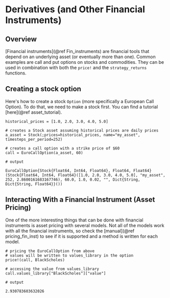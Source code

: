 # Derivatives (and Other Financial Instruments)

## Overview
[Financial instruments](@ref Fin_instruments) are financial tools that depend on an underlying asset (or eventually more than one). Common examples are call and put options on stocks and commodities. They can be used in combination with both the `price!` and the `strategy_returns` functions.

## Creating a stock option
Here's how to create a stock `Option` (more specifically a European Call Option). To do that, we need to make a stock first. You can find a tutorial [here](@ref asset_tutorial).

```jldoctest derivative; output = false, setup = :(using Bruno)
historical_prices = [1.0, 2.0, 3.0, 4.0, 5.0]

# creates a Stock asset assuming historical prices are daily prices
a_asset = Stock(;prices=historical_prices, name="my_asset", timesteps_per_period=252)

# creates a call option with a strike price of $60
call = EuroCallOption(a_asset, 60)

# output

EuroCallOption{Stock{Float64, Int64, Float64}, Float64, Float64}(Stock{Float64, Int64, Float64}([1.0, 2.0, 3.0, 4.0, 5.0], "my_asset", 252, 2.8600161683167746), 60.0, 1.0, 0.02, "", Dict{String, Dict{String, Float64}}())
```

## Interacting With a Financial Instrument (Asset Pricing)
One of the more interesting things that can be done with financial instruments is asset pricing with several models. Not all of the models work with all the financial instruments, so check the [manual](@ref pricing_fin_inst) to see if it is supported and a method is written for each model.

```jldoctest derivative; output = false, setup = :(using Bruno)
# pricing the EuroCallOption from above
# values will be written to values_library in the option
price!(call, BlackScholes)

# accessing the value from values_library
call.values_library["BlackScholes"]["value"]

# output

2.930783603632026
```
